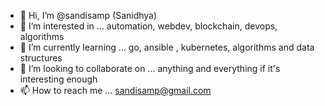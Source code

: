 - 👋 Hi, I’m @sandisamp (Sanidhya)
- 👀 I’m interested in ... automation, webdev, blockchain, devops, algorithms
- 🌱 I’m currently learning ... go, ansible , kubernetes, algorithms and data structures
- 💞️ I’m looking to collaborate on ... anything and everything if it's interesting enough
- 📫 How to reach me ... sandisamp@gmail.com

<!---
sandisamp/sandisamp is a ✨ special ✨ repository because its `README.md` (this file) appears on your GitHub profile.
You can click the Preview link to take a look at your changes.
--->
